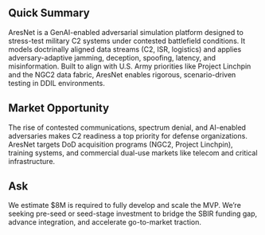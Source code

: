## 

## 

## 

## 

## 

## Quick Summary

AresNet is a GenAI-enabled adversarial simulation platform designed to stress-test military C2 systems under contested battlefield conditions. It models doctrinally aligned data streams (C2, ISR, logistics) and applies adversary-adaptive jamming, deception, spoofing, latency, and misinformation. Built to align with U.S. Army priorities like Project Linchpin and the NGC2 data fabric, AresNet enables rigorous, scenario-driven testing in DDIL environments.

## Market Opportunity

The rise of contested communications, spectrum denial, and AI-enabled adversaries makes C2 readiness a top priority for defense organizations. AresNet targets DoD acquisition programs (NGC2, Project Linchpin), training systems, and commercial dual-use markets like telecom and critical infrastructure.

## Ask

We estimate $8M is required to fully develop and scale the MVP. We’re seeking pre-seed or seed-stage investment to bridge the SBIR funding gap, advance integration, and accelerate go-to-market traction.


